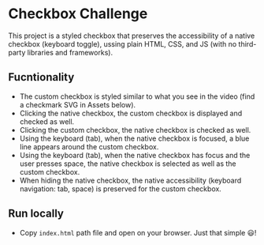 # Checkbox Challenge

This project is a styled checkbox that preserves the accessibility of a native checkbox (keyboard toggle), ussing plain HTML, CSS, and JS (with no third-party libraries and frameworks).

## Fucntionality

* The custom checkbox is styled similar to what you see in the video (find a checkmark SVG in Assets below).
* Clicking the native checkbox, the custom checkbox is displayed and checked as well.
* Clicking the custom checkbox, the native checkbox is checked as well.
* Using the keyboard (tab), when the native checkbox is focused, a blue line appears around the custom checkbox.
* Using the keyboard (tab), when the native checkbox has focus and the user presses space, the native checkbox is selected as well as the custom checkbox.
* When hiding the native checkbox, the native accessibility (keyboard navigation: tab, space) is preserved for the custom checkbox.

## Run locally

* Copy `index.html` path file  and open on your browser. Just that simple :smiley:! 